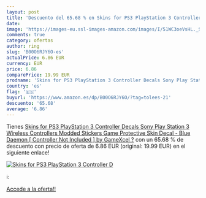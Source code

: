 ```yaml
---
layout: post
title: 'Descuento del 65.68 % en Skins for PS3 PlayStation 3 Controller D'
date: 
image: 'https://images-eu.ssl-images-amazon.com/images/I/51WC3oeVsHL._SL200_.jpg'
comments: true
category: ofertas
author: ring
slug: 'B00O6RJY6O-es'
actualPrice: 6.86 EUR
currency: EUR
price: 6.86
comparePrice: 19.99 EUR
prodname: 'Skins for PS3 PlayStation 3 Controller Decals Sony Play Station 3 Wireless Controllers Modded Stickers Game Protective Skin Decal - Blue Daemon [ Controller Not Included ] by GameXcel ?'
country: 'es'
flag: '🇪🇸'
buyurl: 'https://www.amazon.es/dp/B00O6RJY6O/?tag=tolees-21'
descuento: '65.68'
average: '6.86'
---
```


Tienes [Skins for PS3 PlayStation 3 Controller Decals Sony Play Station 3 Wireless Controllers Modded Stickers Game Protective Skin Decal - Blue Daemon [ Controller Not Included ] by GameXcel ?](https://www.amazon.es/dp/B00O6RJY6O/?tag=tolees-21) con un 65.68 % de descuento con precio de oferta de 6.86 EUR (original: 19.99 EUR) en el siguiente enlace!

[![Skins for PS3 PlayStation 3 Controller D](https://images-eu.ssl-images-amazon.com/images/I/51WC3oeVsHL._SL200_.jpg)](https://www.amazon.es/dp/B00O6RJY6O/?tag=tolees-21)

ℹ️:


[Accede a la oferta!!](https://www.amazon.es/dp/B00O6RJY6O/?tag=tolees-21)
